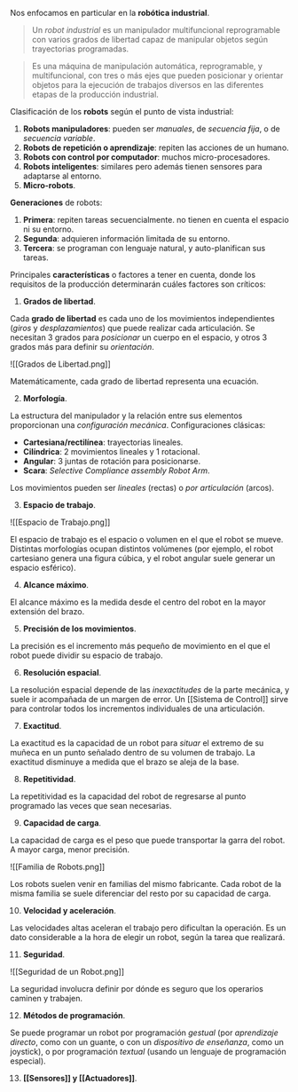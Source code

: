 Nos enfocamos en particular en la **robótica industrial**.

> Un *robot industrial* es un manipulador multifuncional reprogramable con varios grados de libertad capaz de manipular objetos según trayectorias programadas.

> Es una máquina de manipulación automática, reprogramable, y multifuncional, con tres o más ejes que pueden posicionar y orientar objetos para la ejecución de trabajos diversos en las diferentes etapas de la producción industrial.

Clasificación de los **robots** según el punto de vista industrial:

1. **Robots manipuladores**: pueden ser *manuales*, de *secuencia fija*, o de *secuencia variable*.
2. **Robots de repetición o aprendizaje**: repiten las acciones de un humano.
3. **Robots con control por computador**: muchos micro-procesadores.
4. **Robots inteligentes**: similares pero además tienen sensores para adaptarse al entorno.
5. **Micro-robots**.

**Generaciones** de robots:

1. **Primera**: repiten tareas secuencialmente. no tienen en cuenta el espacio ni su entorno.
2. **Segunda**: adquieren información limitada de su entorno.
3. **Tercera**: se programan con lenguaje natural, y auto-planifican sus tareas.

Principales **características** o factores a tener en cuenta, donde los requisitos de la producción determinarán cuáles factores son críticos:

1. **Grados de libertad**.

Cada **grado de libertad** es cada uno de los movimientos independientes (*giros* y *desplazamientos*) que puede realizar cada articulación. Se necesitan 3 grados para *posicionar* un cuerpo en el espacio, y otros 3 grados más para definir su *orientación*.

![[Grados de Libertad.png]]

Matemáticamente, cada grado de libertad representa una ecuación.

2. **Morfología**.

La estructura del manipulador y la relación entre sus elementos proporcionan una *configuración mecánica*. Configuraciones clásicas:

- **Cartesiana/rectilínea**: trayectorias lineales.
- **Cilíndrica**: 2 movimientos lineales y 1 rotacional.
- **Angular**: 3 juntas de rotación para posicionarse.
- **Scara**: *Selective Compliance assembly Robot Arm*.

Los movimientos pueden ser *lineales* (rectas) o *por articulación* (arcos).

3. **Espacio de trabajo**.

![[Espacio de Trabajo.png]]

El espacio de trabajo es el espacio o volumen en el que el robot se mueve. Distintas morfologías ocupan distintos volúmenes (por ejemplo, el robot cartesiano genera una figura cúbica, y el robot angular suele generar un espacio esférico).

4. **Alcance máximo**.

El alcance máximo es la medida desde el centro del robot en la mayor extensión del brazo.

5. **Precisión de los movimientos**.

La precisión es el incremento más pequeño de movimiento en el que el robot puede dividir su espacio de trabajo.

6. **Resolución espacial**.

La resolución espacial depende de las *inexactitudes* de la parte mecánica, y suele ir acompañada de un margen de error. Un [[Sistema de Control]] sirve para controlar todos los incrementos individuales de una articulación.

7. **Exactitud**.

La exactitud es la capacidad de un robot para *situar* el extremo de su muñeca en un punto señalado dentro de su volumen de trabajo. La exactitud disminuye a medida que el brazo se aleja de la base.

8. **Repetitividad**.

La repetitividad es la capacidad del robot de regresarse al punto programado las veces que sean necesarias.

9. **Capacidad de carga**.

La capacidad de carga es el peso que puede transportar la garra del robot. A mayor carga, menor precisión. 

![[Familia de Robots.png]]

Los robots suelen venir en familias del mismo fabricante. Cada robot de la misma familia se suele diferenciar del resto por su capacidad de carga.

10. **Velocidad y aceleración**.

Las velocidades altas aceleran el trabajo pero dificultan la operación. Es un dato considerable a la hora de elegir un robot, según la tarea que realizará.

11. **Seguridad**.

![[Seguridad de un Robot.png]]

La seguridad involucra definir por dónde es seguro que los operarios caminen y trabajen.

12. **Métodos de programación**.

Se puede programar un robot por programación *gestual* (por *aprendizaje directo*, como con un guante, o con un *dispositivo de enseñanza*, como un joystick), o por programación *textual* (usando un lenguaje de programación especial).

13. **[[Sensores]] y [[Actuadores]]**.
